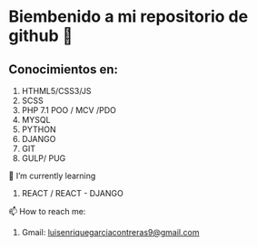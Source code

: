 # Biembenido a mi repositorio de github 👋 

## Conocimientos en:

1. HTHML5/CSS3/JS
1. SCSS
1. PHP 7.1 POO / MCV /PDO
1. MYSQL
1. PYTHON
1. DJANGO
1. GIT
1. GULP/ PUG
 
 
 🌱 I’m currently learning
1. REACT / REACT - DJANGO 

 📫 How to reach me: 
1. Gmail: luisenriquegarciacontreras9@gmail.com


<!--
**LuisEGarciaC/LuisEGarciaC** is a ✨ _special_ ✨ repository because its `README.md` (this file) appears on your GitHub profile.

Here are some ideas to get you started:

- 🔭 I’m currently working on ...
- 🌱 I’m currently learning ...
- 👯 I’m looking to collaborate on ...
- 🤔 I’m looking for help with ...
- 💬 Ask me about ...
- 📫 How to reach me: ...
- 😄 Pronouns: ...
- ⚡ Fun fact: ...
-->
